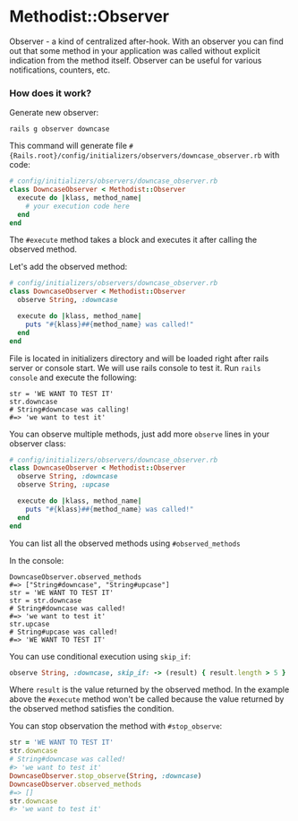 # Methodist::Observer
Observer - a kind of centralized after-hook. With an observer you can find out that some method in your
application was called without explicit indication from the method itself.
Observer can be useful for various notifications, counters, etc.

### How does it work?

Generate new observer:
```
rails g observer downcase
```
This command will generate file `#{Rails.root}/config/initializers/observers/downcase_observer.rb`
with code:
```ruby
# config/initializers/observers/downcase_observer.rb
class DowncaseObserver < Methodist::Observer
  execute do |klass, method_name|
    # your execution code here
  end
end
```
The `#execute` method takes a block and executes it after calling the observed method.

Let's add the observed method:
```ruby
# config/initializers/observers/downcase_observer.rb
class DowncaseObserver < Methodist::Observer
  observe String, :downcase

  execute do |klass, method_name|
    puts "#{klass}##{method_name} was called!"
  end
end
```

File is located in initializers directory and will be loaded right after rails server or console start.
We will use rails console to test it. Run `rails console` and execute the following:
```
str = 'WE WANT TO TEST IT'
str.downcase
# String#downcase was calling!
#=> 'we want to test it'
```

You can observe multiple methods, just add more `observe` lines in your observer class:
```ruby
# config/initializers/observers/downcase_observer.rb
class DowncaseObserver < Methodist::Observer
  observe String, :downcase
  observe String, :upcase

  execute do |klass, method_name|
    puts "#{klass}##{method_name} was called!"
  end
end
```
You can list all the observed methods using `#observed_methods`

In the console:
```
DowncaseObserver.observed_methods
#=> ["String#downcase", "String#upcase"]
str = 'WE WANT TO TEST IT'
str = str.downcase
# String#downcase was called!
#=> 'we want to test it'
str.upcase
# String#upcase was called!
#=> 'WE WANT TO TEST IT'
```

You can use conditional execution using `skip_if`:
```ruby
observe String, :downcase, skip_if: -> (result) { result.length > 5 }
```
Where `result` is the value returned by the observed method.
In the example above the `#execute` method won't be called because
the value returned by the observed method satisfies the condition.

You can stop observation the method with `#stop_observe`:
```ruby
str = 'WE WANT TO TEST IT'
str.downcase
# String#downcase was called!
#> 'we want to test it'
DowncaseObserver.stop_observe(String, :downcase)
DowncaseObserver.observed_methods
#=> []
str.downcase
#> 'we want to test it'
```


